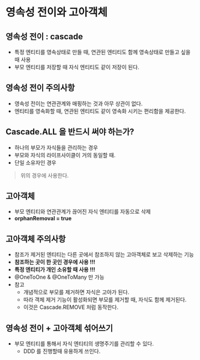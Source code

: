 # 영속성 전이와 고아객체

## 영속성 전이 : cascade
- 특정 엔티티를 영속상태로 만들 때, 연관된 엔티티도 함께 영속상태로 만들고 싶을 때 사용
- 부모 엔티티를 저장할 때 자식 엔티티도 같이 저장이 된다.

## 영속성 전이 __주의사항__
- 영속성 전이는 연관관계와 매핑하는 것과 아무 상관이 없다.
- 엔티티를 영속화할 때, 연관된 엔티티도 같이 영속화 시키는 편리함을 제공한다.

## Cascade.ALL 을 반드시 써야 하는가?
- 하나의 부모가 자식들을 관리하는 경우
- 부모와 자식의 라이프사이클이 거의 동일할 때.
- 단일 소유자인 경우
> 위의 경우에 사용한다.

## 고아객체
- 부모 엔티티와 연관관계가 끊어진 자식 엔티티를 자동으로 삭제
- __orphanRemoval = true__

## 고아객체 __주의사항__
- 참조가 제거된 엔티티는 다른 곳에서 참조하지 않는 고아객체로 보고 삭제하는 기능
- __참조하는 곳이 한 곳인 경우에 사용 !!!__
- __특정 엔티티가 개인 소유할 때 사용 !!!__
- @OneToOne & @OneToMany 만 가능
- 참고
  - 개념적으로 부모를 제거하면 자식은 고아가 된다.
  - 따라 객체 제거 기능이 활성화되면 부모를 제거할 때, 자식도 함께 제거된다.
  - 이것은 Cascade.REMOVE 처럼 동작한다.
  
## 영속성 전이 + 고아객체 섞어쓰기
- 부모 엔티티를 통해서 자식 엔티티의 생명주기를 관리할 수 있다.
  - DDD 를 진행할때 유용하게 쓰인다.
